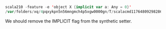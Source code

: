 ```scala
scala210 -feature -e 'object X {implicit var a: Any = 0}'
/var/folders/xq/4pqxykpn5n56mngmch4p5xgw0000gn/T/scalacmd1176480929828643587.scala:1: warning: implicit conversion method a_= should be enabled
```

We should remove the IMPLICIT flag from the synthetic setter.
